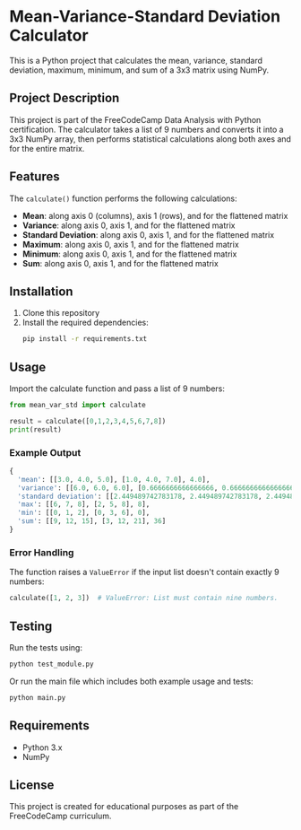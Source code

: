 # Mean-Variance-Standard Deviation Calculator

This is a Python project that calculates the mean, variance, standard deviation, maximum, minimum, and sum of a 3x3 matrix using NumPy.

## Project Description

This project is part of the FreeCodeCamp Data Analysis with Python certification. The calculator takes a list of 9 numbers and converts it into a 3x3 NumPy array, then performs statistical calculations along both axes and for the entire matrix.

## Features

The `calculate()` function performs the following calculations:
- **Mean**: along axis 0 (columns), axis 1 (rows), and for the flattened matrix
- **Variance**: along axis 0, axis 1, and for the flattened matrix
- **Standard Deviation**: along axis 0, axis 1, and for the flattened matrix
- **Maximum**: along axis 0, axis 1, and for the flattened matrix
- **Minimum**: along axis 0, axis 1, and for the flattened matrix
- **Sum**: along axis 0, axis 1, and for the flattened matrix

## Installation

1. Clone this repository
2. Install the required dependencies:
   ```bash
   pip install -r requirements.txt
   ```

## Usage

Import the calculate function and pass a list of 9 numbers:

```python
from mean_var_std import calculate

result = calculate([0,1,2,3,4,5,6,7,8])
print(result)
```

### Example Output

```python
{
  'mean': [[3.0, 4.0, 5.0], [1.0, 4.0, 7.0], 4.0],
  'variance': [[6.0, 6.0, 6.0], [0.6666666666666666, 0.6666666666666666, 0.6666666666666666], 6.666666666666667],
  'standard deviation': [[2.449489742783178, 2.449489742783178, 2.449489742783178], [0.816496580927726, 0.816496580927726, 0.816496580927726], 2.581988897471611],
  'max': [[6, 7, 8], [2, 5, 8], 8],
  'min': [[0, 1, 2], [0, 3, 6], 0],
  'sum': [[9, 12, 15], [3, 12, 21], 36]
}
```

### Error Handling

The function raises a `ValueError` if the input list doesn't contain exactly 9 numbers:

```python
calculate([1, 2, 3])  # ValueError: List must contain nine numbers.
```

## Testing

Run the tests using:

```bash
python test_module.py
```

Or run the main file which includes both example usage and tests:

```bash
python main.py
```

## Requirements

- Python 3.x
- NumPy

## License

This project is created for educational purposes as part of the FreeCodeCamp curriculum.

